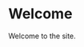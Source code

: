 <body>
    <div class="section" id="section1">
        <h1>Welcome</h1>
        <p>Welcome to the site.</p>    
</body>
